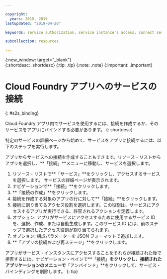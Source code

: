 ```yaml
---

copyright:
  years: 2015, 2019
lastupdated: "2019-04-26"

keywords: service authorization, service instance's access, connect service to app

subcollection: resources

---
```


{:new_window: target="_blank"}  
{:shortdesc: .shortdesc}
{:tip: .tip}
{:note: .note}
{:important: .important}

# Cloud Foundry アプリへのサービスの接続
{: #s2s_binding}

Cloud Foundry アプリ内でサービスを使用するには、接続を作成するか、そのサービスをアプリにバインドする必要があります。
{: shortdesc}

特定のサービスの詳細ページから始めて、サービスをアプリに接続するには、以下のステップを実行します。

アプリからサービスへの接続を作成することもできます。リソース・リストからアプリを選択し、**「接続」**メニューに移動し、サービスを選択します。

1. リソース・リストで**「サービス」**をクリックし、アクセスするサービスを選択します。 サービスの詳細ページが表示されます。
2. ナビゲーションで**「接続」**をクリックします。
3. **「接続の作成」**をクリックします。 
4. 接続を作成する対象のアプリの行に対して**「接続」**をクリックします。
5. 接続に割り当てるアクセス役割を選択します。この役割は、サービスにアクセスするアプリが実行できる、許容されるアクションを定義します。
6. オプション: アプリがサービスにアクセスするために使用するサービス ID を、選択、作成、または自動生成します。このサービス ID には、前のステップで選択したアクセス役割が割り当てられます。
7. オプション: 構成パラメーターを JSON フォーマットで追加します。
8. **「アプリの接続および再ステージ」**をクリックします。

アプリがサービス・インスタンスにアクセスすることをそれらが接続された後で拒否するには、ナビゲーション・ペインで**「接続」**をクリックし、接続されたアプリケーションのメニューで**「アンバインド」**をクリックして、サービス・バインディングを削除します。
{: tip}
